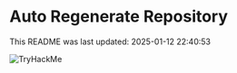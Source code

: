 # Auto Regenerate Repository

This README was last updated: 2025-01-12 22:40:53

 ![TryHackMe](https://tryhackme.com/badge/533634)